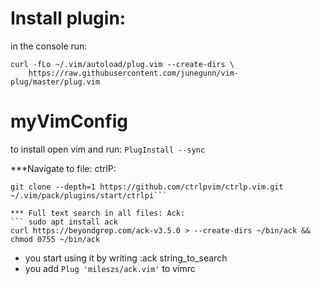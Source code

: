 # Install plugin:
in the console run:
```
curl -fLo ~/.vim/autoload/plug.vim --create-dirs \
    https://raw.githubusercontent.com/junegunn/vim-plug/master/plug.vim
```
# myVimConfig
to install open vim and run:
```PlugInstall --sync```



***Navigate to file: ctrlP:
```mkdir -p ~/.vim/pack/plugins/start
git clone --depth=1 https://github.com/ctrlpvim/ctrlp.vim.git ~/.vim/pack/plugins/start/ctrlpi```

*** Full text search in all files: Ack:
``` sudo apt install ack
curl https://beyondgrep.com/ack-v3.5.0 > --create-dirs ~/bin/ack && chmod 0755 ~/bin/ack
```
- you start using it by writing :ack string_to_search
- you add ```Plug 'mileszs/ack.vim'``` to vimrc
